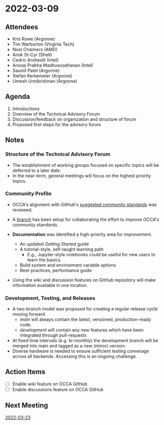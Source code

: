 # 2022-03-09

## Attendees

- Kris Rowe (Argonne)
- Tim Warburton (Virginia Tech)
- Noel Chalmers (AMD)
- Amik St-Cyr (Shell)
- Cedric Andreolli (Intel)
- Anoop Prabha Madhusoodhanan (Intel)
- Saumil Patel (Argonne)
- Stefan Kerkemeier (Argonne)
- Umesh Unnikrishnan (Argonne)

## Agenda

1. Introductions
2. Overview of the Technical Advisory Forum
3. Discussion/feedback on organization and structure of forum
4. Proposed first steps for the advisory forum
  

## Notes


### Structure of the Technical Advisory Forum

- The establishment of working groups focused on specific topics will be deferred to a later date.
- In the near-term, general meetings will focus on the highest priority topics.

### Community Profile

- OCCA's alignment with GitHub's [suggested community standards](https://github.com/libocca/occa/community) was reviewed.
- A [branch](https://github.com/libocca/occa/tree/community-profile) has been setup for collaborating the effort to improve OCCA's community standards.
- **Documentation** was identified a high-priority area for improvement.
  - An updated *Getting Started* guide
  - A tutorial-style, self-taught learning path
    - E.g., Jupyter-style notebooks could be useful for new users to learn the basics.
  - Build system and environment variable options
  - Best-practices, performance guide

- Using the wiki and discussion features on GitHub repository will make information available in one location.

### Development, Testing, and Releases

- A two-branch model was proposed for creating a regular release cycle moving forward
  - *main* will always contain the latest, versioned, production-ready code.
  - *development* will contain any new features which have been integrated through pull-requests
- At fixed time intervals (e.g. bi-monthly) the development branch will be merged into main and tagged as a new (minor) version.
- Diverse hardware is needed to ensure sufficient testing converage across all backends. Accessing this is an ongoing challenge.

## Action Items

- [ ] Enable wiki feature on OCCA GitHub
- [ ] Enable discussions feature on OCCA GitHub

## Next Meeting

[2022-03-23](2022-03-23.md)